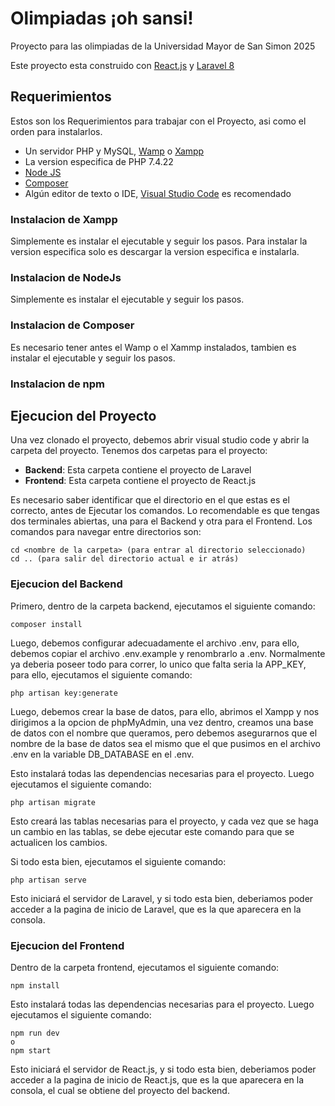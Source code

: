 # Olimpiadas ¡oh sansi!
Proyecto para las olimpiadas de la Universidad Mayor de San Simon 2025

Este proyecto esta construido con [React.js](https://react.dev/learn) y [Laravel 8](https://laravel.com/api/8.x/)
## Requerimientos
Estos son los Requerimientos para trabajar con el Proyecto, asi como el orden para instalarlos.
- Un servidor PHP y MySQL, [Wamp](https://sourceforge.net/projects/wampserver/) o [Xampp](https://www.apachefriends.org/es/download.html)
- La version especifica de PHP 7.4.22
- [Node JS](https://nodejs.org/dist/v20.9.0/node-v20.9.0-x64.msi)
- [Composer](https://getcomposer.org/Composer-Setup.exe)
- Algún editor de texto o IDE, [Visual Studio Code](https://code.visualstudio.com/download) es recomendado

### Instalacion de Xampp
Simplemente es instalar el ejecutable y seguir los pasos. Para instalar  la version especifica solo es descargar la version especifica e instalarla.
### Instalacion de NodeJs
Simplemente es instalar el ejecutable y seguir los pasos.
### Instalacion de Composer
Es necesario tener antes el Wamp o el Xammp instalados, tambien es instalar el ejecutable y seguir los pasos.
### Instalacion de npm

## Ejecucion del Proyecto
Una vez clonado el proyecto, debemos abrir visual studio code y abrir la carpeta del proyecto.
Tenemos dos carpetas para el proyecto:
- **Backend**: Esta carpeta contiene el proyecto de Laravel
- **Frontend**: Esta carpeta contiene el proyecto de React.js
  
Es necesario saber identificar que el directorio en el que estas es el correcto, antes de Ejecutar los comandos.
Lo recomendable es que tengas dos terminales abiertas, una para el Backend y otra para el Frontend.
Los comandos para navegar entre directorios son:
```
cd <nombre de la carpeta> (para entrar al directorio seleccionado) 
cd .. (para salir del directorio actual e ir atrás)
```
### Ejecucion del Backend


Primero, dentro de la carpeta backend, ejecutamos el siguiente comando:
```
composer install
```

Luego, debemos configurar adecuadamente el archivo .env, para ello, debemos copiar el archivo .env.example y renombrarlo a .env. Normalmente ya deberia poseer todo para correr, lo unico que falta seria la APP_KEY, para ello, ejecutamos el siguiente comando:
```
php artisan key:generate
```
Luego, debemos crear la base de datos, para ello, abrimos el Xampp y nos dirigimos a la opcion de phpMyAdmin, una vez dentro, creamos una base de datos con el nombre que queramos, pero debemos asegurarnos que el nombre de la base de datos sea el mismo que el que pusimos en el archivo .env en la variable DB_DATABASE en el .env.


Esto instalará todas las dependencias necesarias para el proyecto.
Luego ejecutamos el siguiente comando:
```
php artisan migrate
```
Esto creará las tablas necesarias para el proyecto, y cada vez que se haga un cambio en las tablas, se debe ejecutar este comando para que se actualicen los cambios.


Si todo esta bien, ejecutamos el siguiente comando:
```
php artisan serve
```
Esto iniciará el servidor de Laravel, y si todo esta bien, deberiamos poder acceder a la pagina de inicio de Laravel, que es la que aparecera en la consola.

### Ejecucion del Frontend
Dentro de la carpeta frontend, ejecutamos el siguiente comando:
```
npm install
```
Esto instalará todas las dependencias necesarias para el proyecto.
Luego ejecutamos el siguiente comando:
```
npm run dev
o
npm start
```
Esto iniciará el servidor de React.js, y si todo esta bien, deberiamos poder acceder a la pagina de inicio de React.js, que es la que aparecera en la consola, el cual se obtiene del proyecto del backend.


